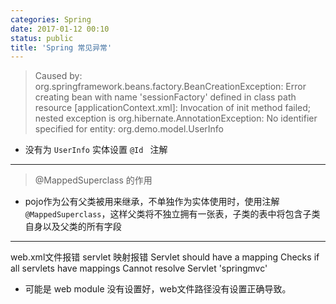 ```yaml
---
categories: Spring
date: 2017-01-12 00:10
status: public
title: 'Spring 常见异常'
---
```


> Caused by: org.springframework.beans.factory.BeanCreationException: Error creating bean with name 'sessionFactory' defined in class path resource [applicationContext.xml]: Invocation of init method failed; nested exception is org.hibernate.AnnotationException: No identifier specified for entity: org.demo.model.UserInfo

- 没有为 ``UserInfo`` 实体设置 ``@Id `` 注解

---
> @MappedSuperclass 的作用

- pojo作为公有父类被用来继承，不单独作为实体使用时，使用注解``@MappedSuperclass``，这样父类将不独立拥有一张表，子类的表中将包含子类自身以及父类的所有字段


***
> 
web.xml文件报错
servlet 映射报错
Servlet should have a mapping Checks if all servlets have mappings
Cannot resolve Servlet 'springmvc'

- 可能是 web module 没有设置好，web文件路径没有设置正确导致。